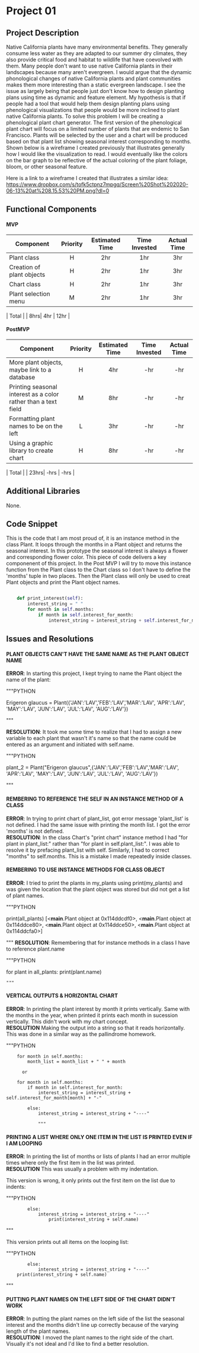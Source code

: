 # Project 01

## Project Description
Native California plants have many environmental benefits. They generally consume less water as they are adapted to our summer dry climates, they also provide critical food and habitat to wildlife that have coevolved with them. Many people don't want to use native California plants in their landscapes because many aren't evergreen. I would argue that the dynamic phonological changes of native California plants and plant communities makes them more interesting than a static evergreen landscape. I see the issue as largely being that people just don't know how to design planting plans using time as dynamic and feature element. My hypothesis is that if people had a tool that would help them design planting plans using phenological visualizations that people would be more inclined to plant native California plants. To solve this problem I will be creating a phenological plant chart generator. The first version of the phenological plant chart will focus on a limited number of plants that are endemic to San Francisco. Plants will be selected by the user and a chart will be produced based on that plant list showing seasonal interest corresponding to months. Shown below is a wireframe I created previously that illustrates generally how I would like the visualization to read. I would eventually like the colors on the bar graph to be reflective of the actual coloring of the plant foliage, bloom, or other seasonal feature.

Here is a link to a wireframe I created that illustrates a similar idea:
https://www.dropbox.com/s/tofk5ctpnz7mpgq/Screen%20Shot%202020-06-13%20at%208.15.53%20PM.png?dl=0


## Functional Components

#### MVP
| Component | Priority | Estimated Time | Time Invested | Actual Time |
| --- | :---: |  :---: | :---: | :---: |
| Plant class | H | 2hr | 1hr | 3hr|
| Creation of plant objects  | H | 2hr | 1hr | 3hr|
| Chart class | H | 2hr | 1hr | 3hr|
| Plant selection menu  | M | 2hr| 1hr | 3hr |

| Total |  | 8hrs| 4hr | 12hr |

#### PostMVP
| Component | Priority | Estimated Time | Time Invested | Actual Time |
| --- | :---: |  :---: | :---: | :---: |
| More plant objects, maybe link to a database| H | 4hr | -hr | -hr|
| Printing seasonal interest as a color rather than a text field| M | 8hr | -hr | -hr|
| Formatting plant names to be on the left | L | 3hr | -hr | -hr|
| Using a graphic library to create chart | H | 8hr | -hr | -hr|

| Total |  | 23hrs| -hrs | -hrs |

## Additional Libraries
 None. 

## Code Snippet
This is the code that I am most proud of, it is an instance method in the class Plant. It loops through the months in a Plant object and returns the seasonal interest. In this prototype the seasonal interest is always a flower and corresponding flower color. This piece of code delivers a key componenent of this project. In the Post MVP I will try to move this instance function from the Plant class to the Chart class so I don't have to define the 'months' tuple in two places. Then the Plant class will only be used to creat Plant objects and print the Plant object names.

```python

    def print_interest(self):  
        interest_string = " "
        for month in self.months:
            if month in self.interest_for_month:
                interest_string = interest_string + self.interest_for_month[month] + "-"
```

## Issues and Resolutions


#### PLANT OBJECTS CAN'T HAVE THE SAME NAME AS THE PLANT OBJECT NAME
**ERROR**:  In starting this project, I kept trying to name the Plant object the name of the plant:

"""PYTHON

Erigeron glaucus = Plant({'JAN':'LAV','FEB':'LAV','MAR':'LAV', 'APR':'LAV', 'MAY':'LAV', 'JUN':'LAV', 'JUL':'LAV', 'AUG':'LAV'})

"""

**RESOLUTION**: It took me some time to realize that I had to assign a new variable to each plant that wasn't it's name so that the name could be entered as an argument and initiated with self.name.

"""PYTHON

plant_2 = Plant("Erigeron glaucus",{'JAN':'LAV','FEB':'LAV','MAR':'LAV', 'APR':'LAV', 'MAY':'LAV', 'JUN':'LAV', 'JUL':'LAV', 'AUG':'LAV'})

"""

#### REMBERING TO REFERENCE THE SELF IN AN INSTANCE METHOD OF A CLASS
**ERROR**:  In trying to print chart of plant_list, got error message 'plant_list' is not defined. I had the same issue with printing the month list. I got the error 'months' is not defined.                       
**RESOLUTION**: In the class Chart's "print chart" instance method I had "for plant in plant_list:" rather than "for plant in self.plant_list:". I was able to resolve it by prefacing plant_list with self. Similarly, I had to correct "months" to self.months. This is a mistake I made repeatedly inside classes.

#### REMBERING TO USE INSTANCE METHODS FOR CLASS OBJECT
**ERROR**: I tried to print the plants in my_plants using print(my_plants) and was given the location that the plant object was stored but did not get a list of plant names.

"""PYTHON

print(all_plants)
[<__main__.Plant object at 0x114ddcdf0>, <__main__.Plant object at 0x114ddce80>, <__main__.Plant object at 0x114ddce50>, <__main__.Plant object at 0x114ddcfa0>]

"""
**RESOLUTION**: Remembering that for instance methods in a class I have to reference plant.name

"""PYTHON

for plant in all_plants:
    print(plant.name)
    
    """

#### VERTICAL OUTPUTS & HORIZONTAL CHART
**ERROR**:  In printing the plant interest by month it prints vertically. Same with the months in the year, when printed it prints each month in sucession vertically. This didn't work with my chart concept.                        
**RESOLUTION** Making the output into a string so that it reads horizontally. This was done in a similar way as the pallindrome homework.

"""PYTHON

        for month in self.months:
            month_list = month_list + " " + month
            
          or
          
        for month in self.months:
            if month in self.interest_for_month:
                interest_string = interest_string + self.interest_for_month[month] + "-"
                
            else:
                interest_string = interest_string + "----"    
                
                """
                
 #### PRINTING A LIST WHERE ONLY ONE ITEM IN THE LIST IS PRINTED EVEN IF I AM LOOPING
**ERROR**:  In printing the list of months or lists of plants I had an error multiple times where only the first item in the list was printed.              
**RESOLUTION** This was usually a problem with my indentation.

This version is wrong, it only prints out the first item on the list due to indents:

"""PYTHON

            else:
                interest_string = interest_string + "----"
                    print(interest_string + self.name)     

"""


This version prints out all items on the looping list:

"""PYTHON

            else:
                interest_string = interest_string + "----"
        print(interest_string + self.name)     

"""

#### PUTTING PLANT NAMES ON THE LEFT SIDE OF THE CHART DIDN'T WORK
**ERROR**:  In putting the plant names on the left side of the list the seasonal interest and the months didn't line up correctly because of the varying length of the plant names.                    
**RESOLUTION**: I moved the plant names to the right side of the chart. Visually it's not ideal and I'd like to find a better resolution.


